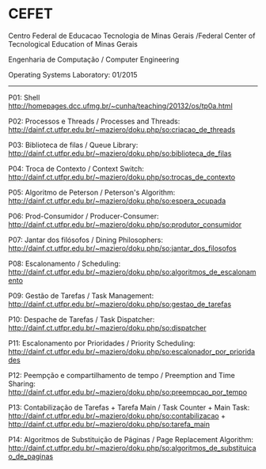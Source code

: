 # CEFET
Centro Federal de Educacao Tecnologia de Minas Gerais /Federal Center of Tecnological Education of Minas Gerais

Engenharia de Computação / Computer Engineering

Operating Systems Laboratory: 01/2015
_______________________________________________

P01: Shell http://homepages.dcc.ufmg.br/~cunha/teaching/20132/os/tp0a.html

P02: Processos e Threads / Processes and Threads: http://dainf.ct.utfpr.edu.br/~maziero/doku.php/so:criacao_de_threads

P03: Biblioteca de filas / Queue Library: http://dainf.ct.utfpr.edu.br/~maziero/doku.php/so:biblioteca_de_filas

P04: Troca de Contexto / Context Switch: http://dainf.ct.utfpr.edu.br/~maziero/doku.php/so:trocas_de_contexto

P05: Algoritmo de Peterson / Peterson's Algorithm: http://dainf.ct.utfpr.edu.br/~maziero/doku.php/so:espera_ocupada

P06: Prod-Consumidor / Producer-Consumer: http://dainf.ct.utfpr.edu.br/~maziero/doku.php/so:produtor_consumidor

P07: Jantar dos filósofos / Dining Philosophers: http://dainf.ct.utfpr.edu.br/~maziero/doku.php/so:jantar_dos_filosofos

P08: Escalonamento / Scheduling: http://dainf.ct.utfpr.edu.br/~maziero/doku.php/so:algoritmos_de_escalonamento

P09: Gestão de Tarefas / Task Management: http://dainf.ct.utfpr.edu.br/~maziero/doku.php/so:gestao_de_tarefas

P10: Despache de Tarefas / Task Dispatcher: http://dainf.ct.utfpr.edu.br/~maziero/doku.php/so:dispatcher

P11: Escalonamento por Prioridades / Priority Scheduling: http://dainf.ct.utfpr.edu.br/~maziero/doku.php/so:escalonador_por_prioridades

P12: Peempção e compartilhamento de tempo / Preemption and Time Sharing: http://dainf.ct.utfpr.edu.br/~maziero/doku.php/so:preempcao_por_tempo

P13: Contabilização de Tarefas + Tarefa Main / Task Counter + Main Task: http://dainf.ct.utfpr.edu.br/~maziero/doku.php/so:contabilizacao + http://dainf.ct.utfpr.edu.br/~maziero/doku.php/so:tarefa_main	

P14: Algoritmos de Substituição de Páginas / Page Replacement Algorithm: http://dainf.ct.utfpr.edu.br/~maziero/doku.php/so:algoritmos_de_substituicao_de_paginas
